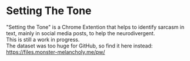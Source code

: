 # Setting The Tone
"Setting the Tone" is a Chrome Extention that helps to identify sarcasm in text, mainly in social media posts, to help the neurodivergent. <br>
This is still a work in progress. <br>
The dataset was too huge for GitHub, so find it here instead: https://files.monster-melancholy.me/pw/
